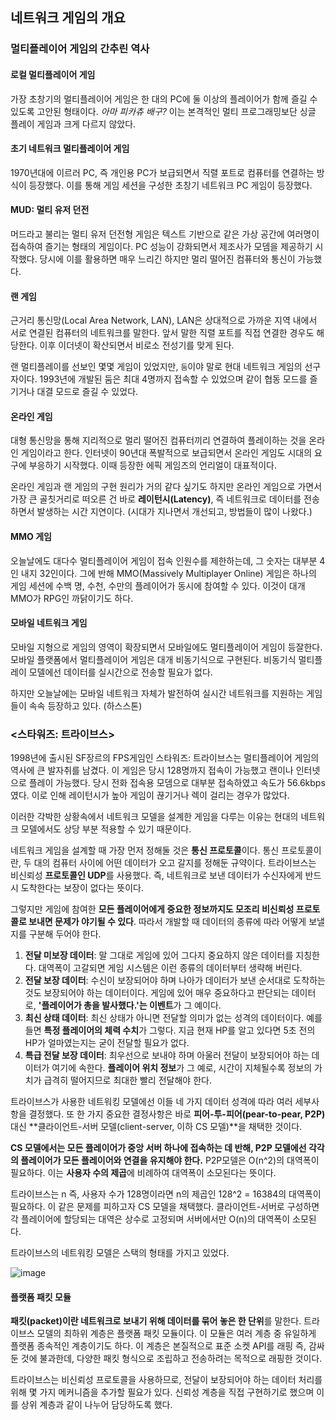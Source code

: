 ## 네트워크 게임의 개요

### 멀티플레이어 게임의 간추린 역사

#### 로컬 멀티플레이어 게임

가장 초창기의 멀티플레이어 게임은 한 대의 PC에 둘 이상의 플레이어가 함께 즐길 수 있도록 고안된 형태이다. *아마 피카츄 배구?* 이는 본격적인 멀티 프로그래밍보단 싱글 플레이 게임과 크게 다르지 않았다.

#### 초기 네트워크 멀티플레이어 게임

1970년대에 이르러 PC, 즉 개인용 PC가 보급되면서 직렬 포트로 컴퓨터를 연결하는 방식이 등장했다. 이를 통해 게임 세션을 구성한 초창기 네트워크 PC 게임이 등장했다.

#### MUD: 멀티 유저 던전

머드라고 불리는 멀티 유저 던전형 게임은 텍스트 기반으로 같은 가상 공간에 여러명이 접속하여 즐기는 형태의 게임이다. PC 성능이 강화되면서 제조사가 모뎀을 제공하기 시작했다. 당시에 이를 활용하면 매우 느리긴 하지만 멀리 떨어진 컴퓨터와 통신이 가능했다.

#### 랜 게임

근거리 통신망(Local Area Network, LAN), LAN은 상대적으로 가까운 지역 내에서 서로 연결된 컴퓨터의 네트워크를 말한다. 앞서 말한 직렬 포트를 직접 연결한 경우도 해당한다. 이후 이더넷이 확산되면서 비로소 전성기를 맞게 된다.

랜 멀티플레이를 선보인 몇몇 게임이 있었지만, `둠`이야 말로 현대 네트워크 게임의 선구자이다. 1993년에 개발된 둠은 최대 4명까지 접속할 수 있었으며 같이 협동 모드를 즐기거나 대결 모드로 즐길 수 있었다.

#### 온라인 게임

대형 통신망을 통해 지리적으로 멀리 떨어진 컴퓨터끼리 연결하여 플레이하는 것을 온라인 게임이라고 한다. 인터넷이 90년대 폭발적으로 보급되면서 온라인 게임도 시대의 요구에 부응하기 시작했다. 이때 등장한 에픽 게임즈의 언리얼이 대표적이다.

온라인 게임과 랜 게임의 구현 원리가 거의 같다 싶기도 하지만 온라인 게임으로 가면서 가장 큰 골칫거리로 떠오른 건 바로 **레이턴시(Latency)**, 즉 네트워크로 데이터를 전송하면서 발생하는 시간 지연이다. (시대가 지나면서 개선되고, 방법들이 많이 나왔다.)

#### MMO 게임

오늘날에도 대다수 멀티플레이어 게임이 접속 인원수를 제한하는데, 그 숫자는 대부분 4인 내지 32인이다. 그에 반해 MMO(Massively Multiplayer Online) 게임은 하나의 게임 세션에 수백 명, 수천, 수만의 플레이어가 동시에 참여할 수 있다. 이것이 대개 MMO가 RPG인 까닭이기도 하다.

#### 모바일 네트워크 게임

모바일 지형으로 게임의 영역이 확장되면서 모바일에도 멀티플레이어 게임이 등잘한다. 모바일 플랫폼에서 멀티플레이어 게임은 대개 비동기식으로 구현된다. 비동기식 멀티플레이 모델에선 데이터를 실시간으로 전송할 필요가 없다.

하지만 오늘날에는 모바일 네트워크 자체가 발전하여 실시간 네트워크를 지원하는 게임들이 속속 등장하고 있다. (하스스톤)

### <스타워즈: 트라이브스>

1998년에 출시된 SF장르의 FPS게임인 스타워즈: 트라이브스는 멀티플레이어 게임의 역사에 큰 발자취를 남겼다. 이 게임은 당시 128명까지 접속이 가능했고 랜이나 인터넷으로 플레이 가능했다. 당시 전화 접속용 모뎀으로 대부분 접속하였고 속도가 56.6kbps였다. 이로 인해 레이턴시가 높아 게임이 끊기거나 렉이 걸리는 경우가 많았다.

이러한 각박한 상황속에서 네트워크 모델을 설계한 게임을 다루는 이유는 현대의 네트워크 모델에서도 상당 부분 적용할 수 있기 때문이다.

네트워크 게임을 설계할 때 가장 먼저 정해둘 것은 **통신 프로토콜**이다. 통신 프로토콜이란, 두 대의 컴퓨터 사이에 어떤 데이터가 오고 갈지를 정해둔 규약이다. 트라이브스는 비신뢰성 **프로토콜인 UDP**를 사용했다. 즉, 네트워크로 보낸 데이터가 수신자에게 반드시 도착한다는 보장이 없다는 뜻이다.

그렇지만 게임에 참여한 **모든 플레이어에게 중요한 정보까지도 모조리 비신뢰성 프로토콜로 보내면 문제가 야기될 수 있다**. 따라서 개발할 때 데이터의 종류에 따라 어떻게 보낼지를 구분해 두어야 한다.

1. **전달 미보장 데이터**: 말 그대로 게임에 있어 그다지 중요하지 않은 데이터를 지칭한다. 대역폭이 고갈되면 게임 시스템은 이런 종류의 데이터부터 생략해 버린다.
2. **전달 보장 데이터**: 수신이 보장되어야 하며 나아가 데이터가 보낸 순서대로 도착하는 것도 보장되어야 하는 데이터이다. 게임에 있어 매우 중요하다고 판단되는 데이터로, **'플레이어가 총을 발사했다.'는 이벤트**가 그 예이다.
3. **최신 상태 데이터**: 최신 상태가 아니면 전달할 의미가 없는 성격의 데이터이다. 예를 들면 **특정 플레이어의 체력 수치**가 그렇다. 지금 현재 HP를 알고 있다면 5초 전의 HP가 얼마였는지는 굳이 전달할 필요가 없다.
4. **특급 전달 보장 데이터**: 최우선으로 보내야 하며 아울러 전달이 보장되어야 하는 데이터가 여기에 속한다. **플레이어 위치 정보**가 그 예로, 시간이 지체될수록 정보의 가치가 급격히 떨어지므로 최대한 빨리 전달해야 한다.

트라이브스가 사용한 네트워킹 모델에선 이들 네 가지 데이터 성격에 따라 여러 세부사항을 결정했다. 또 한 가지 중요한 결정사항은 바로 **피어-투-피어(pear-to-pear, P2P)** 대신 **클라이언트-서버 모델(client-server, 이하 CS 모델)**을 채택한 것이다.

**CS 모델에서는 모든 플레이어가 중앙 서버 하나에 접속하는 데 반해, P2P 모델에선 각각의 플레이어가 모든 플레이어와 연결을 유지해야 한다.** P2P모델은 O(n^2)의 대역폭이 필요하다. 이는 **사용자 수의 제곱**에 비례하여 대역폭이 소모된다는 뜻이다.

트라이브스는 n 즉, 사용자 수가 128명이라면 n의 제곱인 128^2 = 16384의 대역폭이 필요하다. 이 같은 문제를 피하고자 CS 모델을 채택했다. 클라이언트-서버로 구성하면 각 플레이어에 할당되는 대역은 상수로 고정되며 서버에서만 O(n)의 대역폭이 소모된다.

트라이브스의 네트워킹 모델은 스택의 형태를 가지고 있었다.

![image](https://github.com/user-attachments/assets/6c05f9cd-aa8d-4635-99e0-94b453cd08df)

#### 플랫폼 패킷 모듈

**패킷(packet)이란 네트워크로 보내기 위해 데이터를 묶어 놓은 한 단위**를 말한다. 트라이브스 모델의 최하위 계층은 플랫폼 패킷 모듈이다. 이 모듈은 여러 계층 중 유일하게 플랫폼 종속적인 계층이기도 하다. 이 계층은 본질적으로 표준 소켓 API를 래핑 즉, 감싸둔 것에 불과한데, 다양한 패킷 형식으로 조립하고 전송하려는 목적으로 래핑한 것이다.

트라이브스는 비신뢰성 프로토콜을 사용하므로, 전달이 보장되어야 하는 데이터 처리를 위해 몇 가지 메커니즘을 추가할 필요가 있다. 신뢰성 계층을 직접 구현하기로 했으며 이를 상위 계층과 같이 나누어 담당하도록 했다.